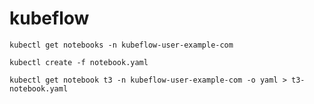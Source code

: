 # kubeflow

```
kubectl get notebooks -n kubeflow-user-example-com
```

```
kubectl create -f notebook.yaml
```

```
kubectl get notebook t3 -n kubeflow-user-example-com -o yaml > t3-notebook.yaml
```

```
```